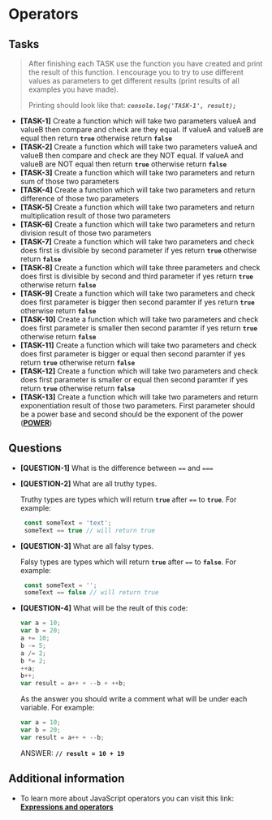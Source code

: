 # Operators

## Tasks

> After finishing each TASK use the function you have created and print the result of this function. I encourage you to try to use different values as parameters to get different results (print results of all examples you have made).
>
> Printing should look like that: **_`console.log('TASK-1', result);`_**

- **[TASK-1]** Create a function which will take two parameters valueA and valueB then compare and check are they equal. If valueA and valueB are equal then return **`true`** otherwise return **`false`**
- **[TASK-2]** Create a function which will take two parameters valueA and valueB then compare and check are they NOT equal. If valueA and valueB are NOT equal then return **`true`** otherwise return **`false`**
- **[TASK-3]** Create a function which will take two parameters and return sum of those two parameters
- **[TASK-4]** Create a function which will take two parameters and return difference of those two parameters
- **[TASK-5]** Create a function which will take two parameters and return multiplication result of those two parameters
- **[TASK-6]** Create a function which will take two parameters and return division result of those two parameters
- **[TASK-7]** Create a function which will take two parameters and check does first is divisible by second parameter if yes return **`true`** otherwise return **`false`**
- **[TASK-8]** Create a function which will take three parameters and check does first is divisible by second and third parameter if yes return **`true`** otherwise return **`false`**
- **[TASK-9]** Create a function which will take two parameters and check does first parameter is bigger then second paramter if yes return **`true`** otherwise return **`false`**
- **[TASK-10]** Create a function which will take two parameters and check does first parameter is smaller then second paramter if yes return **`true`** otherwise return **`false`**
- **[TASK-11]** Create a function which will take two parameters and check does first parameter is bigger or equal then second paramter if yes return **`true`** otherwise return **`false`**
- **[TASK-12]** Create a function which will take two parameters and check does first parameter is smaller or equal then second paramter if yes return **`true`** otherwise return **`false`**
- **[TASK-13]** Create a function which will take two parameters and return exponentiation result of those two parameters. First parameter should be a power base and second should be the exponent of the power (**[POWER](https://www.mathplanet.com/Oldsite/media/36392/bild2.jpg)**)

## Questions

- **[QUESTION-1]** What is the difference between `==` and `===`
- **[QUESTION-2]** What are all truthy types.

  Truthy types are types which will return **`true`** after `==` to **`true`**. For example:

  ```javascript
   const someText = 'text';
   someText == true // will return true
  ```

- **[QUESTION-3]** What are all falsy types.

  Falsy types are types which will return **`true`** after `==` to **`false`**. For example:

  ```javascript
   const someText = '';
   someText == false // will return true
  ```

- **[QUESTION-4]** What will be the reult of this code:

  ```javascript
  var a = 10;
  var b = 20;
  a += 10;
  b -= 5;
  a /= 2;
  b *= 2;
  ++a;
  b++;
  var result = a++ + --b + ++b;
  ```

  As the answer you should write a comment what will be under each variable. For example:

  ```javascript
  var a = 10;
  var b = 20;
  var result = a++ + --b;
  ```

  ANSWER: **`// result = 10 + 19`**

## Additional information

- To learn more about JavaScript operators you can visit this link: [**Expressions and operators**](https://developer.mozilla.org/en-US/docs/Web/JavaScript/Guide/Expressions_and_Operators)
